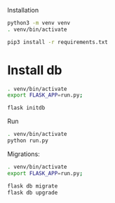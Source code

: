 
Installation
```bash
python3 -m venv venv
. venv/bin/activate

pip3 install -r requirements.txt
```

# Install db
```bash
. venv/bin/activate
export FLASK_APP=run.py;

flask initdb
```

Run
```bash
. venv/bin/activate
python run.py
```

Migrations:
```bash
. venv/bin/activate
export FLASK_APP=run.py;

flask db migrate
flask db upgrade
```
